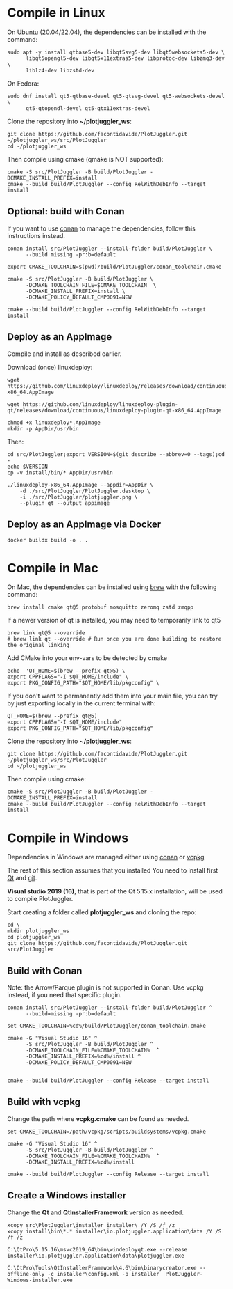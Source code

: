 # Compile in Linux

On Ubuntu (20.04/22.04), the dependencies can be installed with the command:

```shell
sudo apt -y install qtbase5-dev libqt5svg5-dev libqt5websockets5-dev \
      libqt5opengl5-dev libqt5x11extras5-dev libprotoc-dev libzmq3-dev \
      liblz4-dev libzstd-dev
```

On Fedora:

```shell
sudo dnf install qt5-qtbase-devel qt5-qtsvg-devel qt5-websockets-devel \
      qt5-qtopendl-devel qt5-qtx11extras-devel
```

Clone the repository into **~/plotjuggler_ws**:

```shell
git clone https://github.com/facontidavide/PlotJuggler.git ~/plotjuggler_ws/src/PlotJuggler
cd ~/plotjuggler_ws
```

Then compile using cmake (qmake is NOT supported):

```shell
cmake -S src/PlotJuggler -B build/PlotJuggler -DCMAKE_INSTALL_PREFIX=install
cmake --build build/PlotJuggler --config RelWithDebInfo --target install
```

## Optional: build with Conan

If you want to use [conan](https://conan.io/) to manage the dependencies,
follow this instructions instead.

```shell
conan install src/PlotJuggler --install-folder build/PlotJuggler \
      --build missing -pr:b=default

export CMAKE_TOOLCHAIN=$(pwd)/build/PlotJuggler/conan_toolchain.cmake

cmake -S src/PlotJuggler -B build/PlotJuggler \
      -DCMAKE_TOOLCHAIN_FILE=$CMAKE_TOOLCHAIN  \
      -DCMAKE_INSTALL_PREFIX=install \
      -DCMAKE_POLICY_DEFAULT_CMP0091=NEW

cmake --build build/PlotJuggler --config RelWithDebInfo --target install
```

## Deploy as an AppImage

Compile and install as described earlier.

Download (once) linuxdeploy:

```shell
wget https://github.com/linuxdeploy/linuxdeploy/releases/download/continuous/linuxdeploy-x86_64.AppImage

wget https://github.com/linuxdeploy/linuxdeploy-plugin-qt/releases/download/continuous/linuxdeploy-plugin-qt-x86_64.AppImage

chmod +x linuxdeploy*.AppImage
mkdir -p AppDir/usr/bin
```

Then:

```shell
cd src/PlotJuggler;export VERSION=$(git describe --abbrev=0 --tags);cd -
echo $VERSION
cp -v install/bin/* AppDir/usr/bin

./linuxdeploy-x86_64.AppImage --appdir=AppDir \
    -d ./src/PlotJuggler/PlotJuggler.desktop \
    -i ./src/PlotJuggler/plotjuggler.png \
    --plugin qt --output appimage
```

## Deploy as an AppImage via Docker

```shell
docker buildx build -o . .
```

# Compile in Mac

On Mac, the dependencies can be installed using [brew](https://brew.sh/) with the following command:

```shell
brew install cmake qt@5 protobuf mosquitto zeromq zstd zmqpp
```

If a newer version of qt is installed, you may need to temporarily link to qt5

```shell
brew link qt@5 --override
# brew link qt --override # Run once you are done building to restore the original linking
```

Add CMake into your env-vars to be detected by cmake

```shell
echo  'QT_HOME=$(brew --prefix qt@5) \
export CPPFLAGS="-I $QT_HOME/include" \
export PKG_CONFIG_PATH="$QT_HOME/lib/pkgconfig" \
```

If you don't want to permanently add them into your main file, you can try by just exporting locally in the current terminal with:

```shell
QT_HOME=$(brew --prefix qt@5)
export CPPFLAGS="-I $QT_HOME/include"
export PKG_CONFIG_PATH="$QT_HOME/lib/pkgconfig"
```

Clone the repository into **~/plotjuggler_ws**:

```shell
git clone https://github.com/facontidavide/PlotJuggler.git ~/plotjuggler_ws/src/PlotJuggler
cd ~/plotjuggler_ws
```

Then compile using cmake:

```shell
cmake -S src/PlotJuggler -B build/PlotJuggler -DCMAKE_INSTALL_PREFIX=install
cmake --build build/PlotJuggler --config RelWithDebInfo --target install
```

# Compile in Windows

Dependencies in Windows are managed either using
[conan](https://conan.io/) or [vcpkg](https://vcpkg.io/en/index.html)

The rest of this section assumes that you installed
You need to install first [Qt](https://www.qt.io/download-open-source) and
[git](https://desktop.github.com/).

**Visual studio 2019 (16)**, that is part of the Qt 5.15.x installation,
 will be used to compile PlotJuggler.

Start creating a folder called **plotjuggler_ws** and cloning the repo:

```batch
cd \
mkdir plotjuggler_ws
cd plotjuggler_ws
git clone https://github.com/facontidavide/PlotJuggler.git src/PlotJuggler
```

## Build with Conan

Note: the Arrow/Parque plugin is not supported in Conan. Use vcpkg instead, if you need
that specific plugin.

```batch
conan install src/PlotJuggler --install-folder build/PlotJuggler ^
      --build=missing -pr:b=default

set CMAKE_TOOLCHAIN=%cd%/build/PlotJuggler/conan_toolchain.cmake

cmake -G "Visual Studio 16" ^
      -S src/PlotJuggler -B build/PlotJuggler ^
      -DCMAKE_TOOLCHAIN_FILE=%CMAKE_TOOLCHAIN%  ^
      -DCMAKE_INSTALL_PREFIX=%cd%/install ^
      -DCMAKE_POLICY_DEFAULT_CMP0091=NEW


cmake --build build/PlotJuggler --config Release --target install
```

## Build with vcpkg

Change the path where **vcpkg.cmake** can be found as needed.

```batch
set CMAKE_TOOLCHAIN=/path/vcpkg/scripts/buildsystems/vcpkg.cmake

cmake -G "Visual Studio 16" ^
      -S src/PlotJuggler -B build/PlotJuggler ^
      -DCMAKE_TOOLCHAIN_FILE=%CMAKE_TOOLCHAIN%  ^
      -DCMAKE_INSTALL_PREFIX=%cd%/install

cmake --build build/PlotJuggler --config Release --target install
```

## Create a Windows installer

Change the **Qt** and **QtInstallerFramework** version as needed.

```batch
xcopy src\PlotJuggler\installer installer\ /Y /S /f /z
xcopy install\bin\*.* installer\io.plotjuggler.application\data /Y /S /f /z

C:\QtPro\5.15.16\msvc2019_64\bin\windeployqt.exe --release installer\io.plotjuggler.application\data\plotjuggler.exe

C:\QtPro\Tools\QtInstallerFramework\4.6\bin\binarycreator.exe --offline-only -c installer\config.xml -p installer  PlotJuggler-Windows-installer.exe
```
